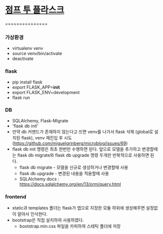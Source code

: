 # [점프 투 플라스크](https://wikidocs.net/book/4542)
===============
### 가상환경
- virtualenv venv
- source venv/bin/activate
- deactivate  
  
### flask
- pip install flask
- export FLASK_APP=__init__
- export FLASK_ENV=development
- flask run  
  
### DB
- SQLAlchemy, Flask-Migrate
- 'flask db init' 
- 만약 db 커맨드가 존재하지 않는다고 뜨면 venv를 나가서 flask 삭제 (global로 설치된 flask), venv 재진입 후 시도 (https://github.com/miguelgrinberg/microblog/issues/69)
- flask db init 명령은 최초 한번만 수행하면 된다. 앞으로 모델을 추가하고 변경할때는 flask db migrate와 flask db upgrade 명령 두개만 반복적으로 사용하면 된다.
    * flask db migrate - 모델을 신규로 생성하거나 변경할때 사용
    * flask db upgrade - 변경된 내용을 적용할때 사용
    * SQLAlchemy docs : https://docs.sqlalchemy.org/en/13/orm/query.html

### frontend
- static과 templates 폴더는 flask가 앱으로 지정한 모듈 하위에 생성해주면 설정없이 알아서 인식한다.
- bootstrap은 직접 설치하여 사용하였다.
    - bootstrap.min.css 파일을 카피하여 스태틱 폴더에 저장